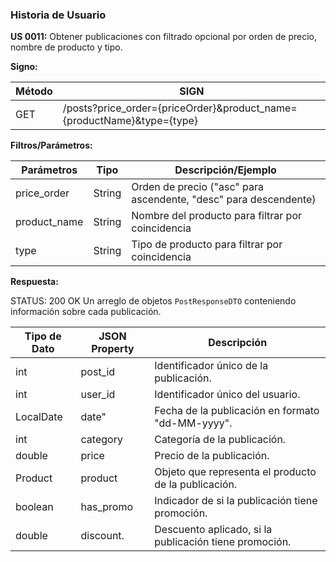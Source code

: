 ### Historia de Usuario

**US 0011:** Obtener publicaciones con filtrado opcional por orden de precio, nombre de producto y
tipo.

**Signo:**

| Método | SIGN                                                                   |
|--------|------------------------------------------------------------------------|
| GET    | /posts?price_order={priceOrder}&product_name={productName}&type={type} |

**Filtros/Parámetros:**

| Parámetros   | Tipo   | Descripción/Ejemplo                                              |
|--------------|--------|------------------------------------------------------------------|
| price_order  | String | Orden de precio ("asc" para ascendente, "desc" para descendente) |
| product_name | String | Nombre del producto para filtrar por coincidencia                |
| type         | String | Tipo de producto para filtrar por coincidencia                   |

**Respuesta:**

STATUS: 200 OK
Un arreglo de objetos `PostResponseDTO` conteniendo información sobre cada publicación.

| Tipo de Dato | JSON Property | Descripción                                            |
|--------------|---------------|--------------------------------------------------------|
| int          | post_id       | Identificador único de la publicación.                 |
| int          | user_id       | Identificador único del usuario.                       |
| LocalDate    | date"         | Fecha de la publicación en formato "dd-MM-yyyy".       |
| int          | category      | Categoría de la publicación.                           |
| double       | price         | Precio de la publicación.                              |
| Product      | product       | Objeto que representa el producto de la publicación.   |
| boolean      | has_promo     | Indicador de si la publicación tiene promoción.        |
| double       | discount.     | Descuento aplicado, si la publicación tiene promoción. |